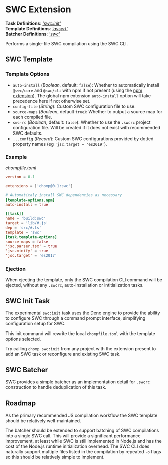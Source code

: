 # SWC Extension

**Task Definitions**: _['swc:init'](#swc-init-task)_<br />
**Template Definitions**: _['assert'](#swc-template)_<br />
**Batcher Definitions**: _['swc'](#swc-batcher)_

Performs a single-file SWC compilation using the SWC CLI.

## SWC Template

### Template Options

* `auto-install` (_Boolean_, default: `false`): Whether to automatically install `@swc/core` and `@swc/cli` with npm if not present (using the [npm extension](npm.md)). The global npm extension `auto-install` option will take precedence here if not otherwise set.
* `config-file` (_String_): Custom SWC configuration file to use.
* `source-maps` (_Boolean_, default `true`): Whether to output a source map for each compiled file.
* `swc-rc` (_Boolean_, default: `false`): Whether to use the `.swcrc` project configuration file. Will be created if it does not exist with recommended SWC defaults.
* `...config` (_Record_): Custom SWC configurations provided by dotted property names (eg `'jsc.target = 'es2019'`).

### Example

_chompfile.toml_
```toml
version = 0.1

extensions = ['chomp@0.1:swc']

# Automaticaly install SWC dependencies as necessary
[template-options.npm]
auto-install = true

[[task]]
name = 'build:swc'
target = 'lib/#.js'
dep = 'src/#.ts'
template = 'swc'
[task.template-options]
source-maps = false
'jsc.parser.tsx' = true
'jsc.minify' = true
'jsc.target' = 'es2017'
```

### Ejection

When ejecting the template, only the SWC compilation CLI command will be ejected, without any `.swcrc`, auto-installation or intitialization tasks.

## SWC Init Task

The experimental `swc:init` task uses the Deno engine to provide the ability to configure SWC through a command prompt interface, simplifying configuration setup for SWC.

This init command will rewrite the local `chompfile.toml` with the template options selected.

Try calling `chomp swc:init` from any project with the extension present to add an SWC task or reconfigure and existing SWC task.

## SWC Batcher

SWC provides a simple batcher as an implementation detail for `.swcrc` construction to handle deduplication of this task.

## Roadmap

As the primary recommended JS compilation workflow the SWC template should be relatively well-maintained.

The batcher should be extended to support batching of SWC compilations into a single SWC call. This will provide a significant performance improvement, at least while SWC is still implemented in Node.js and has the cost of the Node.js runtime initialization overhead. The SWC CLI does naturally support multiple files listed in the compilation by repeated `-o` flags so this should be relatively simple to implement.
